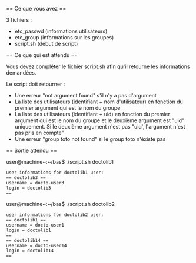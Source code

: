 == Ce que vous avez ==

3 fichiers :
 * etc_passwd (informations utilisateurs)
 * etc_group (informations sur les groupes)
 * script.sh (début de script)


== Ce que qui est attendu ==

Vous devez compléter le fichier script.sh afin qu'il retourne les informations demandées.

Le script doit retourner :
 * Une erreur "not argument found" s'il n'y a pas d'argument
 * La liste des utilisateurs (identifiant + nom d'utilisateur) en fonction du premier argument qui est le nom du groupe
 * La liste des utilisateurs (identifiant + uid) en fonction du premier argument qui est le nom du groupe et le deuxième argument est "uid" uniquement. Si le deuxième argument n'est pas "uid', l'argument n'est pas pris en compte"
 * Une erreur "group toto not found" si le group toto n'éxiste pas


== Sortie attendu ==

  user@machine~:~/bas$ ./script.sh doctolib1

    user informations for doctolib1 user:
    == doctolib3 ==
    username = docto-user3
    login = doctolib3
    ==

  user@machine~:~/bas$ ./script.sh doctolib2

    user informations for doctolib2 user:
    == doctolib1 ==
    username = docto-user1
    login = doctolib1
    ==
    == doctolib14 ==
    username = docto-user14
    login = doctolib14
    ==
